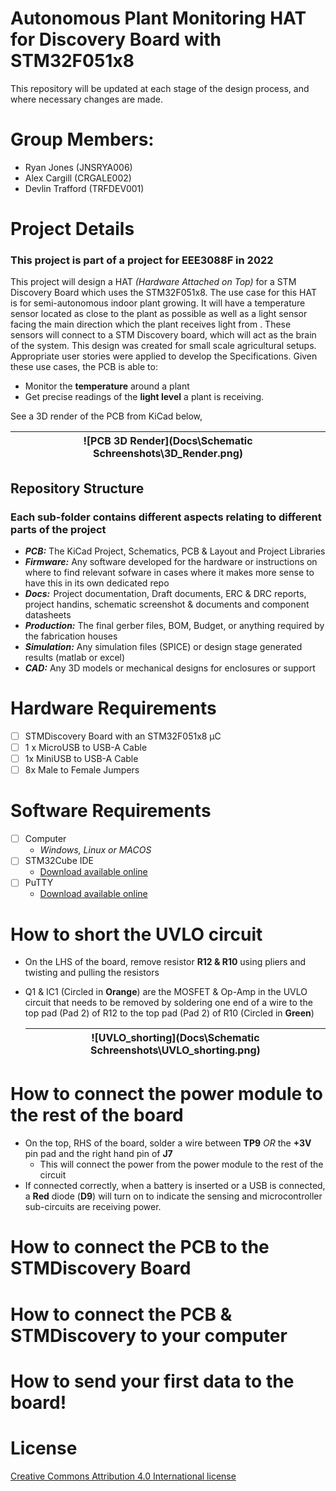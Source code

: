 # Autonomous Plant Monitoring HAT for Discovery Board with STM32F051x8
This repository will be updated at each stage of the design process, and where necessary changes are made.

# Group Members:
* Ryan Jones (JNSRYA006)
* Alex Cargill (CRGALE002)
* Devlin Trafford (TRFDEV001)

# Project Details
### This project is part of a project for EEE3088F in 2022
This project will design a HAT *(Hardware Attached on Top)* for a STM Discovery Board which uses the STM32F051x8. The use case for this HAT is for semi-autonomous indoor plant growing. It will have a temperature sensor located as close to the plant as possible as well as a light sensor facing the main direction which the plant receives light from . These sensors will connect to a STM Discovery board, which will act as the brain of the system. This design was created for small scale agricultural setups. Appropriate user stories were applied to develop the Specifications. Given these use cases, the PCB is able to:

* Monitor the **temperature** around a plant
* Get precise readings of the **light level** a plant is receiving. 

See a 3D render of the PCB from KiCad below,

| ![PCB 3D Render](Docs\Schematic Schreenshots\3D_Render.png) |
| ----------------------------------------------------------- |

## Repository Structure
### Each sub-folder contains different aspects relating to different parts of the project
* ***PCB:*** The KiCad Project, Schematics, PCB & Layout and Project Libraries
* ***Firmware:*** Any software developed for the hardware or instructions on where to find relevant sofware in cases where it makes more sense to have this in its own dedicated repo
* ***Docs:***  Project documentation, Draft documents, ERC & DRC reports, project handins, schematic screenshot & documents and component datasheets
* ***Production:*** The final gerber files, BOM, Budget, or anything required by the fabrication houses
* ***Simulation:*** Any simulation files (SPICE) or design stage generated results (matlab or excel) 
* ***CAD:*** Any 3D models or mechanical designs for enclosures or support
# Hardware Requirements
 * [ ] STMDiscovery Board with an STM32F051x8 μC
 * [ ] 1 x MicroUSB to USB-A Cable
 * [ ] 1x MiniUSB to USB-A Cable
 * [ ] 8x Male to Female Jumpers

# Software Requirements

 - [ ] Computer 
	 - *Windows, Linux or MACOS*
 - [ ] STM32Cube IDE
	 - [Download available online](https://www.st.com/en/development-tools/stm32cubeide.html#get-software)
 - [ ] PuTTY
	 - [Download available online](https://www.chiark.greenend.org.uk/~sgtatham/putty/latest.html)

# How to short the UVLO circuit

- On the LHS of the board, remove resistor **R12 & R10** using pliers and twisting and pulling the resistors

- Q1 & IC1 (Circled in **Orange**) are the MOSFET & Op-Amp in the UVLO circuit that needs to be removed by soldering one end of a wire to the top pad (Pad 2) of R12 to the top pad (Pad 2) of R10 (Circled in **Green**)

  | ![UVLO_shorting](Docs\Schematic Schreenshots\UVLO_shorting.png) |
  | :----------------------------------------------------------: |

  

# How to connect the power module to the rest of the board

- On the top, RHS of the board, solder a wire between **TP9** *OR* the **+3V** pin pad and the right hand pin of **J7**
  - This will connect the power from the power module to the rest of the circuit
- If connected correctly, when a battery is inserted or a USB is connected, a **Red** diode (**D9**) will turn on to indicate the sensing and microcontroller sub-circuits are receiving power.

# How to connect the PCB to the STMDiscovery Board

# How to connect the PCB & STMDiscovery to your computer

# How to send your first data to the board!


# License
[Creative Commons Attribution 4.0 International license](https://choosealicense.com/licenses/cc-by-4.0/)